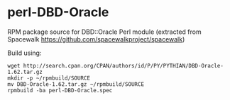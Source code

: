 perl-DBD-Oracle
===============

RPM package source for DBD::Oracle Perl module
(extracted from Spacewalk
https://github.com/spacewalkproject/spacewalk)

Build using:

```
wget http://search.cpan.org/CPAN/authors/id/P/PY/PYTHIAN/DBD-Oracle-1.62.tar.gz
mkdir -p ~/rpmbuild/SOURCE
mv DBD-Oracle-1.62.tar.gz ~/rpmbuild/SOURCE
rpmbuild -ba perl-DBD-Oracle.spec
```
